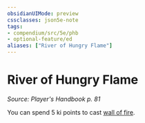 ```yaml
---
obsidianUIMode: preview
cssclasses: json5e-note
tags:
- compendium/src/5e/phb
- optional-feature/ed
aliases: ["River of Hungry Flame"]
---
```

# River of Hungry Flame
*Source: Player's Handbook p. 81* 

You can spend 5 ki points to cast [wall of fire](../../spells/wall-of-fire.md#).